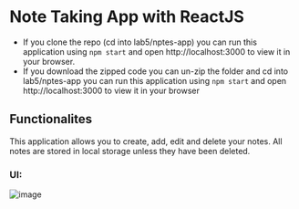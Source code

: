 # Note Taking App with ReactJS

- If you clone the repo (cd into lab5/nptes-app) you can run this application using `npm start` and open http://localhost:3000 to view it in your browser.
- If you download the zipped code you can un-zip the folder and cd into lab5/nptes-app you can run this application using `npm start` and open http://localhost:3000 to view it in your browser

## Functionalites
This application allows you to create, add, edit and delete your notes. All notes are stored in local storage unless they have been deleted.

### UI:
![image](https://user-images.githubusercontent.com/57072598/208249773-7f102edb-b001-4a37-943e-3cb19c5fca29.png)


